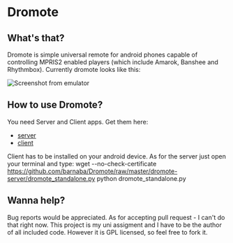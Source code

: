Dromote
=======
What's that?
------------
Dromote is simple universal remote for android phones capable of controlling MPRIS2 enabled players (which include Amarok, Banshee and Rhythmbox).
Currently dromote looks like this:

![Screenshot from emulator](http://ubuntuone.com/p/PwG/)

How to use Dromote?
-------------------
You need Server and Client apps. Get them here:

*   [server](https://github.com/barnaba/Dromote/raw/master/dromote-server/dromote_standalone.py)
*   [client](https://github.com/barnaba/Dromote/raw/master/bin/dromote.apk)

Client has to be installed on your android device. As for the server just open your terminal and type:
    wget --no-check-certificate https://github.com/barnaba/Dromote/raw/master/dromote-server/dromote_standalone.py
    python dromote_standalone.py

Wanna help?
-----------
Bug reports would be appreciated. As for accepting pull request - I can't do that right now. This project is my uni assigment and I have to be the author of all included code. However it is GPL licensed, so feel free to fork it.
